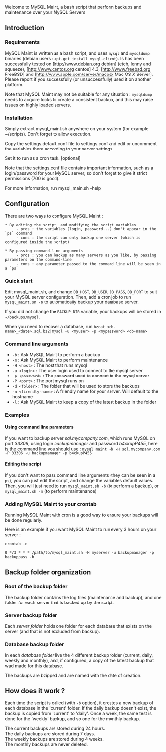 Welcome to MySQL Maint, a bash script that perform backups and maintenance over your MySQL Servers

## Introduction
### Requirements 

MySQL Maint is written as a bash script, and uses `mysql` and `mysqldump` binaries (debian users : `apt-get install mysql-client`).
Is has been successfully tested on [http://www.debian.org debian] (etch, lenny and squeeze), [http://www.centos.org centos] 4.3, [http://www.freebsd.org FreeBSD] and [http://www.apple.com/server/macosx Mac OS X Server].
Please report if you successfully (or unsuccessfully) used it on another platform. 

Note that MySQL Maint may not be suitable for any situation : `mysqldump` needs to acquire locks to create a consistent backup, and this may raise issues on highly loaded servers.

### Installation

Simply extract mysql_maint.sh anywhere on your system (for example ~/scripts).
Don't forget to allow execution.

Copy the settings.default.conf file to settings.conf and edit or uncomment the variables there according to your server settings.

Set it to run as a cron task. [optional]

Note that the settings.conf file contains important information, such as a login/password for your MySQL server, so don't forget to give it strict permissions (700 is good).

For more information, run mysql_main.sh -help


## Configuration

There are two ways to configure MySQL Maint :

    * By editing the script, and modifying the script variables
         - pros : the variables (login, password...) don't appear in the `ps` command
         - cons : the script can only backup one server (which is configured inside the script)
    
    * By passing command-line arguments
         - pros : you can backup as many servers as you like, by passing parameters on the command-line
         - cons : any parameter passed to the command line will be seen in a `ps`


### Quick start
Edit mysql_maint.sh, and change `DB_HOST`, `DB_USER`, `DB_PASS`, `DB_PORT` to suit your MySQL server configuration. Then, add a cron job to run `mysql_maint.sh -b` to automatically backup your database server.

If you did not change the `BACKUP_DIR` variable, your backups will be stored in `~/backups/mysql`.

When you need to recover a database, run `bzcat <db-name>_<date>.sql.bz2|mysql -u <myuser> -p <mypassword> <db-name>`

### Command line arguments
  * `-b` : Ask MySQL Maint to perform a backup
  * `-m` : Ask MySQL Maint to perform maintenance
  * `-H <host>` : The host that runs mysql
  * `-u <login>` : The user login used to connect to the mysql server
  * `-p <password>` : The password used to connect to the mysql server
  * `-P <port>` : The port mysql runs on
  * `-d <folder>` : The folder that will be used to store the backups
  * `-n <firendly-name>` : A friendly name for your server. Will default to the hostname
  * `-l` : Ask MySQL Maint to keep a copy of the latest backup in the folder

### Examples
#### Using command line parameters
If you want to backup server _sql.mycompany.com_, which runs MySQL on port _33306_, using login _backupmanager_ and password _b4ckupP455_, here is the command line you should use :
`mysql_maint -b -H sql.mycompany.com -P 33306 -u backupmanager -p b4ckupP455`

#### Editing the script
If you don't want to pass command line arguments (they can be seen in a `ps`), you can just edit the script, and change the variables default values. Then, you will just need to run `mysql_maint.sh -b` (to perform a backup), or `mysql_maint.sh -m` (to perform maintenance)

### Adding MySQL Maint to your crontab
Running MySQL Maint with cron is a good way to ensure your backups will be done regularly.

Here is an example if you want MySQL Maint to run every 3 hours on your server :

```
crontab -e

0 */3 * * * /path/to/mysql_maint.sh -H myserver -u backupmanager -p backuppass -b
```

## Backup folder organization
### Root of the backup folder
The backup folder contains the log files (maintenance and backup), and one folder for each server that is backed up by the script.

### Server backup folder
Each _server folder_ holds one folder for each database that exists on the server (and that is not excluded from backup).

### Database backup folder
In each _database folder_ live the 4 different backup folder (current, daily, weekly and monthly), and, if configured, a copy of the latest backup that wad made for this database.

The backups are bzipped and are named with the date of creation.

## How does it work ?
Each time the script is called (with `-b` option), it creates a new backup of each database in the 'current' folder. If the daily backup doesn't exist, the backup is copied from 'current' to 'daily'. Once a week, the same test is done for the 'weekly' backup, and so one for the monthly backup.

The current backups are stored during 24 hours.<br />
The daily backups are stored during 7 days.<br />
The weekly backups are stored during 4 weeks.<br />
The monthly backups are never deleted.